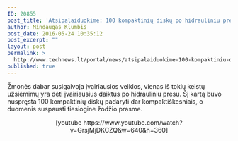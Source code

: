 ```yaml
---
ID: 20855
post_title: 'Atsipalaiduokime: 100 kompaktinių diskų po hidrauliniu presu'
author: Mindaugas Klumbis
post_date: 2016-05-24 10:35:12
post_excerpt: ""
layout: post
permalink: >
  http://www.technews.lt/portal/news/atsipalaiduokime-100-kompaktiniu-disku-po-hidrauliniu-presu/
published: true
---
```

Žmonės dabar susigalvoja įvairiausios veiklos, vienas iš tokių keistų užsiėmimų yra dėti įvairiausius daiktus po hidrauliniu presu. Šį kartą buvo nuspręsta 100 kompaktinių diskų padaryti dar kompaktiškesniais, o duomenis suspausti tiesiogine žodžio prasme.
<p style="text-align: center">[youtube https://www.youtube.com/watch?v=GrsjMjDKCZQ&w=640&h=360]</p>